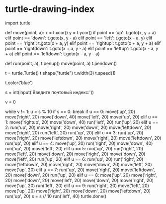 # turtle-drawing-index
import turtle


def move(point, a):
    x = t.xcor()
    y = t.ycor()
    if point == 'up':
        t.goto(x, y + a)
    elif point == 'down':
        t.goto(x, y - a)
    elif point == 'left':
        t.goto(x - a, y)
    elif point == 'right':
        t.goto(x + a, y)
    elif point == 'rightup':
        t.goto(x + a, y + a)
    elif point == 'rightdown':
        t.goto(x + a, y - a)
    elif point == 'leftup':
        t.goto(x - a, y + a)
    elif point == 'leftdown':
        t.goto(x - a, y - a)


def run(point, a):
    t.penup()
    move(point, a)
    t.pendown()


t = turtle.Turtle()
t.shape("turtle")
t.width(3)
t.speed(1)

t.color('blue')

s = int(input('Введите почтовый индекс:'))

v = 0

while v != 1:
    u = s % 10
    if s == 0:
        break
    if u == 0:
        move('up', 20)
        move('right', 20)
        move('down', 40)
        move('left', 20)
        move('up', 20)
    elif u == 1:
        move('rightup', 20)
        move('down', 40)
        run('left', 20)
        run('up', 20)
    elif u == 2:
        run('up', 20)
        move('right', 20)
        move('down', 20)
        move('leftdown', 20)
        move('right', 20)
        run('left', 20)
        run('up', 20)
    elif u == 3:
        run('up', 20)
        move('right', 20)
        move('leftdown', 20)
        move('right', 20)
        move('leftdown', 20)
        run('up', 20)
    elif u == 4:
        move('up', 20)
        run('right', 20)
        move('down', 40)
        run('up', 20)
        move('left', 20)
    elif u == 5:
        run('up', 20)
        run('right', 20)
        move('left', 20)
        move('down', 20)
        move('right', 20)
        move('down', 20)
        move('left', 20)
        run('up', 20)
    elif u == 6:
        run('up', 20)
        run('right', 20)
        move('leftdown', 20)
        move('right', 20)
        move('down', 20)
        move('left', 20)
        move('up', 20)
    elif u == 7:
        run('up', 20)
        move('right', 20)
        move('leftdown', 20)
        move('down', 20)
        run('up', 20)
    elif u == 8:
        move('up', 20)
        move('right', 20)
        move('down', 20)
        move('left', 20)
        move('down', 20)
        move('right', 20)
        move('up', 20)
        run('left', 20)
    elif u == 9:
        run('right', 20)
        move('left', 20)
        move('up', 20)
        move('right', 20)
        move('down', 20)
        move('leftdown', 20)
        run('up', 20)
    s = s // 10
    run('left', 40)
turtle.done()